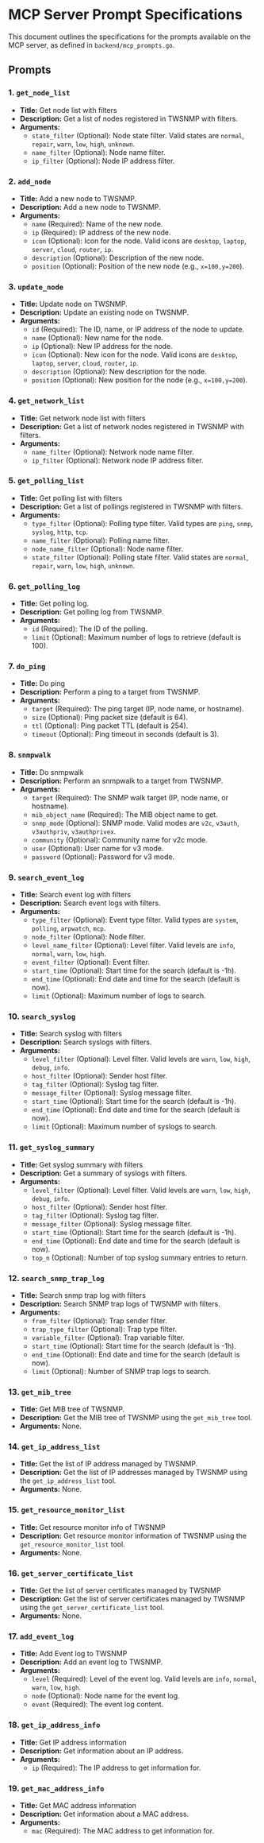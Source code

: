 # MCP Server Prompt Specifications

This document outlines the specifications for the prompts available on the MCP server, as defined in `backend/mcp_prompts.go`.

## Prompts

### 1. `get_node_list`

- **Title:** Get node list with filters
- **Description:** Get a list of nodes registered in TWSNMP with filters.
- **Arguments:**
  - `state_filter` (Optional): Node state filter. Valid states are `normal`, `repair`, `warn`, `low`, `high`, `unknown`.
  - `name_filter` (Optional): Node name filter.
  - `ip_filter` (Optional): Node IP address filter.

### 2. `add_node`

- **Title:** Add a new node to TWSNMP.
- **Description:** Add a new node to TWSNMP.
- **Arguments:**
  - `name` (Required): Name of the new node.
  - `ip` (Required): IP address of the new node.
  - `icon` (Optional): Icon for the node. Valid icons are `desktop`, `laptop`, `server`, `cloud`, `router`, `ip`.
  - `description` (Optional): Description of the new node.
  - `position` (Optional): Position of the new node (e.g., `x=100,y=200`).

### 3. `update_node`

- **Title:** Update node on TWSNMP.
- **Description:** Update an existing node on TWSNMP.
- **Arguments:**
  - `id` (Required): The ID, name, or IP address of the node to update.
  - `name` (Optional): New name for the node.
  - `ip` (Optional): New IP address for the node.
  - `icon` (Optional): New icon for the node. Valid icons are `desktop`, `laptop`, `server`, `cloud`, `router`, `ip`.
  - `description` (Optional): New description for the node.
  - `position` (Optional): New position for the node (e.g., `x=100,y=200`).

### 4. `get_network_list`

- **Title:** Get network node list with filters
- **Description:** Get a list of network nodes registered in TWSNMP with filters.
- **Arguments:**
  - `name_filter` (Optional): Network node name filter.
  - `ip_filter` (Optional): Network node IP address filter.

### 5. `get_polling_list`

- **Title:** Get polling list with filters
- **Description:** Get a list of pollings registered in TWSNMP with filters.
- **Arguments:**
  - `type_filter` (Optional): Polling type filter. Valid types are `ping`, `snmp`, `syslog`, `http`, `tcp`.
  - `name_filter` (Optional): Polling name filter.
  - `node_name_filter` (Optional): Node name filter.
  - `state_filter` (Optional): Polling state filter. Valid states are `normal`, `repair`, `warn`, `low`, `high`, `unknown`.

### 6. `get_polling_log`

- **Title:** Get polling log.
- **Description:** Get polling log from TWSNMP.
- **Arguments:**
  - `id` (Required): The ID of the polling.
  - `limit` (Optional): Maximum number of logs to retrieve (default is 100).

### 7. `do_ping`

- **Title:** Do ping
- **Description:** Perform a ping to a target from TWSNMP.
- **Arguments:**
  - `target` (Required): The ping target (IP, node name, or hostname).
  - `size` (Optional): Ping packet size (default is 64).
  - `ttl` (Optional): Ping packet TTL (default is 254).
  - `timeout` (Optional): Ping timeout in seconds (default is 3).

### 8. `snmpwalk`

- **Title:** Do snmpwalk
- **Description:** Perform an snmpwalk to a target from TWSNMP.
- **Arguments:**
  - `target` (Required): The SNMP walk target (IP, node name, or hostname).
  - `mib_object_name` (Required): The MIB object name to get.
  - `snmp_mode` (Optional): SNMP mode. Valid modes are `v2c`, `v3auth`, `v3authpriv`, `v3authprivex`.
  - `community` (Optional): Community name for v2c mode.
  - `user` (Optional): User name for v3 mode.
  - `password` (Optional): Password for v3 mode.

### 9. `search_event_log`

- **Title:** Search event log with filters
- **Description:** Search event logs with filters.
- **Arguments:**
  - `type_filter` (Optional): Event type filter. Valid types are `system`, `polling`, `arpwatch`, `mcp`.
  - `node_filter` (Optional): Node filter.
  - `level_name_filter` (Optional): Level filter. Valid levels are `info`, `normal`, `warn`, `low`, `high`.
  - `event_filter` (Optional): Event filter.
  - `start_time` (Optional): Start time for the search (default is -1h).
  - `end_time` (Optional): End date and time for the search (default is now).
  - `limit` (Optional): Maximum number of logs to search.

### 10. `search_syslog`

- **Title:** Search syslog with filters
- **Description:** Search syslogs with filters.
- **Arguments:**
  - `level_filter` (Optional): Level filter. Valid levels are `warn`, `low`, `high`, `debug`, `info`.
  - `host_filter` (Optional): Sender host filter.
  - `tag_filter` (Optional): Syslog tag filter.
  - `message_filter` (Optional): Syslog message filter.
  - `start_time` (Optional): Start time for the search (default is -1h).
  - `end_time` (Optional): End date and time for the search (default is now).
  - `limit` (Optional): Maximum number of syslogs to search.

### 11. `get_syslog_summary`

- **Title:** Get syslog summary with filters
- **Description:** Get a summary of syslogs with filters.
- **Arguments:**
  - `level_filter` (Optional): Level filter. Valid levels are `warn`, `low`, `high`, `debug`, `info`.
  - `host_filter` (Optional): Sender host filter.
  - `tag_filter` (Optional): Syslog tag filter.
  - `message_filter` (Optional): Syslog message filter.
  - `start_time` (Optional): Start time for the search (default is -1h).
  - `end_time` (Optional): End date and time for the search (default is now).
  - `top_n` (Optional): Number of top syslog summary entries to return.

### 12. `search_snmp_trap_log`

- **Title:** Search snmp trap log with filters
- **Description:** Search SNMP trap logs of TWSNMP with filters.
- **Arguments:**
  - `from_filter` (Optional): Trap sender filter.
  - `trap_type_filter` (Optional): Trap type filter.
  - `variable_filter` (Optional): Trap variable filter.
  - `start_time` (Optional): Start time for the search (default is -1h).
  - `end_time` (Optional): End date and time for the search (default is now).
  - `limit` (Optional): Number of SNMP trap logs to search.

### 13. `get_mib_tree`

- **Title:** Get MIB tree of TWSNMP.
- **Description:** Get the MIB tree of TWSNMP using the `get_mib_tree` tool.
- **Arguments:** None.

### 14. `get_ip_address_list`

- **Title:** Get the list of IP address managed by TWSNMP.
- **Description:** Get the list of IP addresses managed by TWSNMP using the `get_ip_address_list` tool.
- **Arguments:** None.

### 15. `get_resource_monitor_list`

- **Title:** Get resource monitor info of TWSNMP
- **Description:** Get resource monitor information of TWSNMP using the `get_resource_monitor_list` tool.
- **Arguments:** None.

### 16. `get_server_certificate_list`

- **Title:** Get the list of server certificates managed by TWSNMP
- **Description:** Get the list of server certificates managed by TWSNMP using the `get_server_certificate_list` tool.
- **Arguments:** None.

### 17. `add_event_log`

- **Title:** Add Event log to TWSNMP
- **Description:** Add an event log to TWSNMP.
- **Arguments:**
  - `level` (Required): Level of the event log. Valid levels are `info`, `normal`, `warn`, `low`, `high`.
  - `node` (Optional): Node name for the event log.
  - `event` (Required): The event log content.

### 18. `get_ip_address_info`

- **Title:** Get IP address information
- **Description:** Get information about an IP address.
- **Arguments:**
  - `ip` (Required): The IP address to get information for.

### 19. `get_mac_address_info`

- **Title:** Get MAC address information
- **Description:** Get information about a MAC address.
- **Arguments:**
  - `mac` (Required): The MAC address to get information for.
